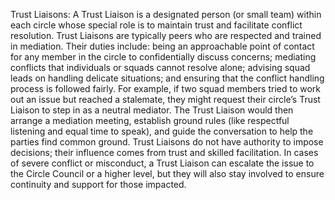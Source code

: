 Trust Liaisons: A Trust Liaison is a designated person (or small team) within each circle whose special role is to maintain trust and facilitate conflict resolution. Trust Liaisons are typically peers who are respected and trained in mediation. Their duties include: being an approachable point of contact for any member in the circle to confidentially discuss concerns; mediating conflicts that individuals or squads cannot resolve alone; advising squad leads on handling delicate situations; and ensuring that the conflict handling process is followed fairly. For example, if two squad members tried to work out an issue but reached a stalemate, they might request their circle’s Trust Liaison to step in as a neutral mediator. The Trust Liaison would then arrange a mediation meeting, establish ground rules (like respectful listening and equal time to speak), and guide the conversation to help the parties find common ground. Trust Liaisons do not have authority to impose decisions; their influence comes from trust and skilled facilitation. In cases of severe conflict or misconduct, a Trust Liaison can escalate the issue to the Circle Council or a higher level, but they will also stay involved to ensure continuity and support for those impacted.